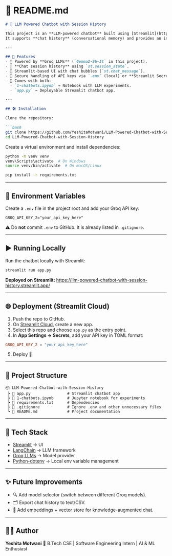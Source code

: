 # 📌 README.md

````markdown
# 🤖 LLM Powered Chatbot with Session History

This project is an **LLM-powered chatbot** built using [Streamlit](https://streamlit.io/) and [LangChain](https://www.langchain.com/), with integration to **Groq LLMs** via `langchain-groq`.  
It supports **chat history** (conversational memory) and provides an interactive web interface for users.

---

## 🚀 Features
- 🧠 Powered by **Groq LLMs** (`Gemma2-9b-It` in this project).  
- 💬 **Chat session history** using `st.session_state`.  
- 🎨 Streamlit-based UI with chat bubbles (`st.chat_message`).  
- 🔑 Secure handling of API keys via `.env` (local) or **Streamlit Secrets** (deployment).  
- 📓 Comes with both:
  - `1-chatbots.ipynb` → Notebook with LLM experiments.  
  - `app.py` → Deployable Streamlit chatbot app.  

---

## 🛠️ Installation

Clone the repository:

```bash
git clone https://github.com/YeshitaMotwani/LLM-Powered-Chatbot-with-Session-History.git
cd LLM-Powered-Chatbot-with-Session-History
````

Create a virtual environment and install dependencies:

```bash
python -m venv venv
venv\Scripts\activate  # On Windows
source venv/bin/activate  # On macOS/Linux

pip install -r requirements.txt
```

---

## 🔑 Environment Variables

Create a `.env` file in the project root and add your Groq API key:

```env
GROQ_API_KEY_2="your_api_key_here"
```

⚠️ Do **not** commit `.env` to GitHub. It is already listed in `.gitignore`.

---

## ▶️ Running Locally

Run the chatbot locally with Streamlit:

```bash
streamlit run app.py
```

**Deployed on Streamlit:** https://llm-powered-chatbot-with-session-history.streamlit.app/

---

## 🌐 Deployment (Streamlit Cloud)

1. Push the repo to GitHub.
2. On [Streamlit Cloud](https://share.streamlit.io/), create a new app.
3. Select this repo and choose `app.py` as the entry point.
4. In **App Settings → Secrets**, add your API key in TOML format:

```toml
GROQ_API_KEY_2 = "your_api_key_here"
```

5. Deploy 🚀

---

## 📂 Project Structure

```
📦 LLM-Powered-Chatbot-with-Session-History
 ┣ 📜 app.py                # Streamlit chatbot app
 ┣ 📓 1-chatbots.ipynb      # Jupyter notebook for experiments
 ┣ 📜 requirements.txt      # Dependencies
 ┣ 📜 .gitignore            # Ignore .env and other unnecessary files
 ┗ 📜 README.md             # Project documentation
```

---

## 🧩 Tech Stack

* [Streamlit](https://streamlit.io/) → UI
* [LangChain](https://www.langchain.com/) → LLM framework
* [Groq LLMs](https://console.groq.com/) → Model provider
* [Python-dotenv](https://pypi.org/project/python-dotenv/) → Local env variable management

---

## ✨ Future Improvements

* 🔍 Add model selector (switch between different Groq models).
* 🗂️ Export chat history to text/CSV.
* 🧩 Add embeddings + vector store for knowledge-augmented chat.

---

## 👩‍💻 Author

**Yeshita Motwani**
📌 B.Tech CSE | Software Engineering Intern | AI & ML Enthusiast


